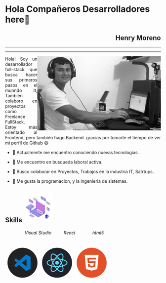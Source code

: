 
<!-- - 🔭 I’m currently working on ...
- 🌱 I’m currently learning ...
- 🤔 I’m looking for help with ...
- 💬 Ask me about ...
- 📫 How to reach me: ...
- 😄 Pronouns: ...
- ⚡ Fun fact: ... -->
 # Hola Compañeros Desarrolladores here👋



<div align="right">

## Henry Moreno
----
----
</div>

<img width="400" height="auto" src="./Henry.jpg" align="right"/>
<p align="justify">   
Hola! Soy un desarrollador full-stack 
que busca hacer sus primeros pasos en el munndo It,
También colaboro en proyectos como Freelance FullStack.
Estoy más orientado al Frontend, pero también hago Backend.
gracias por tomarte el tiempo de ver 
mi perfil de Github 😄 

- 🔭 Actualmente me encuentro conociendo nuevas tecnologias.

- 🌱 Me encuentro en busqueda laboral activa.

- 👯 Busco colaborar en Proyectos, Trabajos en la industria IT, Satrtups.

- 💬 Me gusta la programacion, y la ingenieria de sistemas.
</p>


<!-- link de programacion -->

<h2> Skills <img src="./skill.gif" width="96px"></h2>




   ######                 Visual Studio          React              html5


<div>

[<?xml version="1.0" encoding="UTF-8" standalone="no"?><!-- Generator: Gravit.io --><svg xmlns="http://www.w3.org/2000/svg" xmlns:xlink="http://www.w3.org/1999/xlink" style="isolation:isolate" viewBox="0 0 150 150" width="112px" height="112px"><defs><clipPath id="_clipPath_nyVmrPhMj6MfkKRCT7IkpyQs9VNX1G3m"><rect width="150" height="150"/></clipPath></defs><g clip-path="url(#_clipPath_nyVmrPhMj6MfkKRCT7IkpyQs9VNX1G3m)"><circle vector-effect="non-scaling-stroke" cx="75" cy="75" r="65" fill="rgb(34,34,34)"/><path d=" M 107.691 47.403 L 93.208 40.434 C 91.53 39.626 89.525 39.967 88.209 41.284 L 60.473 66.587 L 48.393 57.416 C 47.269 56.563 45.696 56.633 44.652 57.583 L 40.776 61.107 C 40.165 61.662 39.817 62.449 39.816 63.274 C 39.816 64.1 40.163 64.887 40.773 65.443 L 51.249 75.001 L 40.773 84.559 C 40.163 85.115 39.816 85.903 39.816 86.728 C 39.817 87.554 40.165 88.341 40.776 88.896 L 44.655 92.417 C 45.699 93.367 47.272 93.437 48.396 92.584 L 60.476 83.413 L 88.212 108.716 C 89.527 110.033 91.531 110.374 93.208 109.566 L 107.697 102.597 C 109.219 101.862 110.185 100.322 110.184 98.633 L 110.184 51.367 C 110.184 49.677 109.215 48.136 107.691 47.403 L 107.691 47.403 Z  M 92.604 90.974 L 71.558 75.001 L 92.604 59.028 L 92.604 90.974 Z " fill="rgb(0,122,204)"/></g></svg>](https://code.visualstudio.com/)[<?xml version="1.0" encoding="UTF-8" standalone="no"?><!-- Generator: Gravit.io --><svg xmlns="http://www.w3.org/2000/svg" xmlns:xlink="http://www.w3.org/1999/xlink" style="isolation:isolate" viewBox="0 0 150 150" width="112px" height="112px"><circle vector-effect="non-scaling-stroke" cx="75" cy="75" r="65" fill="rgb(32,35,42)"/><path d=" M 75 66.977 C 72.134 66.977 69.486 68.506 68.053 70.988 C 66.621 73.469 66.621 76.527 68.053 79.009 C 69.486 81.491 72.134 83.019 75 83.019 C 77.866 83.019 80.514 81.491 81.947 79.009 C 83.379 76.527 83.379 73.469 81.947 70.988 C 80.514 68.506 77.866 66.977 75 66.977 L 75 66.977 Z  M 52.53 90.954 L 50.76 90.504 C 37.567 87.171 30 81.512 30 74.983 C 30 68.454 37.567 62.796 50.76 59.462 L 52.53 59.016 L 53.029 60.771 C 54.365 65.375 56.075 69.862 58.14 74.188 L 58.519 74.987 L 58.14 75.786 C 56.071 80.11 54.362 84.598 53.029 89.203 L 52.53 90.954 Z  M 49.939 63.561 C 39.911 66.377 33.757 70.686 33.757 74.983 C 33.757 79.277 39.911 83.586 49.939 86.406 C 51.165 82.505 52.646 78.69 54.371 74.983 C 52.644 71.277 51.163 67.462 49.939 63.561 L 49.939 63.561 Z  M 97.47 90.954 L 96.971 89.196 C 95.636 84.592 93.925 80.106 91.856 75.782 L 91.478 74.983 L 91.856 74.184 C 93.925 69.859 95.635 65.372 96.971 60.767 L 97.47 59.012 L 99.244 59.458 C 112.433 62.792 120 68.451 120 74.983 C 120 81.516 112.433 87.171 99.244 90.504 L 97.47 90.954 Z  M 95.629 74.983 C 97.429 78.879 98.917 82.708 100.061 86.406 C 110.093 83.586 116.243 79.277 116.243 74.983 C 116.243 70.686 110.089 66.381 100.061 63.561 C 98.837 67.462 97.356 71.277 95.629 74.983 L 95.629 74.983 Z  M 49.912 63.542 L 49.414 61.791 C 45.705 48.718 46.83 39.351 52.5 36.081 C 58.061 32.871 66.99 36.662 76.346 46.266 L 77.621 47.574 L 76.346 48.883 C 73.022 52.339 69.984 56.06 67.264 60.009 L 66.758 60.733 L 65.876 60.808 C 61.091 61.185 56.344 61.95 51.682 63.096 L 49.912 63.542 Z  M 57.022 38.679 C 56.018 38.679 55.129 38.897 54.379 39.328 C 50.651 41.477 49.991 48.947 52.56 59.027 C 56.556 58.138 60.606 57.51 64.684 57.148 C 67.037 53.803 69.607 50.616 72.379 47.608 C 66.529 41.912 60.99 38.679 57.022 38.679 Z  M 92.981 115.037 C 92.977 115.037 92.977 115.037 92.981 115.037 C 87.638 115.037 80.775 111.013 73.654 103.701 L 72.379 102.392 L 73.654 101.083 C 76.977 97.626 80.014 93.904 82.733 89.953 L 83.239 89.229 L 84.116 89.154 C 88.904 88.779 93.653 88.016 98.318 86.871 L 100.088 86.424 L 100.59 88.179 C 104.291 101.244 103.17 110.616 97.5 113.882 C 96.123 114.661 94.563 115.059 92.981 115.037 Z  M 77.621 102.358 C 83.471 108.054 89.01 111.287 92.977 111.287 L 92.981 111.287 C 93.983 111.287 94.875 111.069 95.621 110.638 C 99.349 108.489 100.013 101.016 97.44 90.936 C 93.443 91.826 89.392 92.454 85.312 92.814 C 82.963 96.162 80.393 99.35 77.621 102.358 L 77.621 102.358 Z  M 100.088 63.542 L 98.318 63.096 C 93.654 61.947 88.904 61.182 84.116 60.808 L 83.239 60.733 L 82.733 60.009 C 80.015 56.059 76.979 52.338 73.654 48.883 L 72.379 47.574 L 73.654 46.266 C 83.006 36.666 91.931 32.874 97.5 36.081 C 103.17 39.351 104.295 48.718 100.59 61.787 L 100.088 63.542 Z  M 85.313 57.148 C 89.595 57.538 93.664 58.172 97.44 59.027 C 100.013 48.947 99.349 41.477 95.621 39.328 C 91.916 37.187 84.953 40.468 77.621 47.608 C 80.392 50.616 82.961 53.803 85.312 57.148 L 85.313 57.148 Z  M 57.022 115.037 C 55.439 115.06 53.878 114.661 52.5 113.882 C 46.83 110.616 45.705 101.248 49.414 88.179 L 49.909 86.424 L 51.679 86.871 C 56.01 87.962 60.787 88.731 65.873 89.154 L 66.754 89.229 L 67.256 89.953 C 69.977 93.903 73.015 97.625 76.339 101.083 L 77.614 102.392 L 76.339 103.701 C 69.221 111.013 62.359 115.037 57.022 115.037 Z  M 52.56 90.936 C 49.988 101.016 50.651 108.489 54.379 110.638 C 58.08 112.749 65.04 109.494 72.379 102.358 C 69.608 99.348 67.038 96.16 64.684 92.814 C 60.606 92.454 56.556 91.826 52.56 90.936 L 52.56 90.936 Z  M 75 93.291 C 71.914 93.291 68.741 93.156 65.565 92.893 L 64.684 92.818 L 64.178 92.094 C 62.381 89.513 60.692 86.858 59.115 84.137 C 57.543 81.414 56.084 78.626 54.742 75.782 L 54.368 74.983 L 54.743 74.184 C 56.084 71.34 57.543 68.553 59.115 65.829 C 60.668 63.144 62.374 60.467 64.178 57.872 L 64.684 57.148 L 65.565 57.073 C 71.845 56.541 78.159 56.541 84.439 57.073 L 85.316 57.148 L 85.819 57.872 C 89.416 63.036 92.573 68.493 95.258 74.184 L 95.636 74.983 L 95.258 75.782 C 92.579 81.477 89.422 86.934 85.819 92.094 L 85.316 92.818 L 84.439 92.893 C 81.263 93.156 78.086 93.291 75 93.291 Z  M 66.761 89.226 C 72.311 89.642 77.689 89.642 83.243 89.226 C 86.343 84.693 89.096 79.932 91.477 74.983 C 89.1 70.032 86.346 65.27 83.239 60.741 C 77.754 60.324 72.246 60.324 66.761 60.741 C 63.653 65.269 60.898 70.031 58.523 74.983 C 60.907 79.931 63.661 84.692 66.761 89.226 L 66.761 89.226 Z " fill="rgb(97,218,251)"/></svg>](https://es.reactjs.org/)[<?xml version="1.0" encoding="UTF-8" standalone="no"?><!-- Generator: Gravit.io --><svg xmlns="http://www.w3.org/2000/svg" xmlns:xlink="http://www.w3.org/1999/xlink" style="isolation:isolate" viewBox="0 0 150 150" width="112px" height="112px"><circle vector-effect="non-scaling-stroke" cx="75" cy="75" r="65" fill="rgb(227,79,38)"/><path d=" M 45 40.714 L 105 40.714 L 99.543 102.323 L 74.934 109.286 L 50.466 102.32 L 45 40.714 Z  M 65.089 68.571 L 64.426 60.806 L 93.166 60.814 L 93.823 53.323 L 56.177 53.314 L 58.171 76.2 L 84.246 76.2 L 83.314 85.989 L 75 88.286 L 66.557 85.971 L 66.02 79.943 L 58.566 79.943 L 59.509 91.86 L 75 96.003 L 90.369 91.88 L 92.494 68.574 L 65.089 68.574 L 65.089 68.571 Z " fill="rgb(255,255,255)"/></svg>](https://developer.mozilla.org/es/docs/Web/HTML)</div>















<!-- link de redesde sociales -->


<!-- link de  -->
